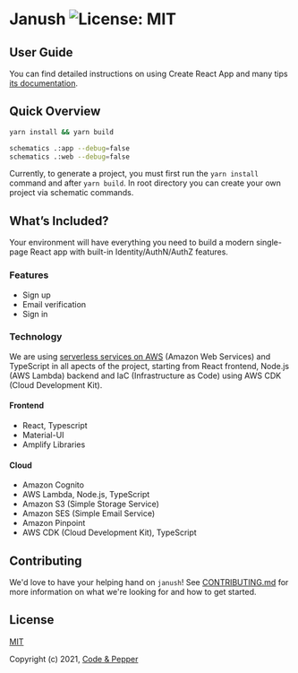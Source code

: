 # Janush ![License: MIT](https://img.shields.io/badge/License-MIT-green.svg)

## User Guide

You can find detailed instructions on using Create React App and many tips [its documentation](https://codeandpepper.github.io/janush/).


## Quick Overview

```sh
yarn install && yarn build

schematics .:app --debug=false
schematics .:web --debug=false
```

Currently, to generate a project, you must first  run the `yarn install` command and after `yarn build`. In root directory you can create your own project via schematic commands.

## What’s Included?

Your environment will have everything you need to build a modern single-page React app with built-in Identity/AuthN/AuthZ features.

### Features

* Sign up
* Email verification
* Sign in

### Technology

We are using [serverless services on AWS](https://aws.amazon.com/serverless/#Serverless_Services_on_AWS) (Amazon Web Services) and TypeScript in all apects of the project, starting from React frontend, Node.js (AWS Lambda) backend and IaC (Infrastructure as Code) using AWS CDK (Cloud Development Kit).

#### Frontend
* React, Typescript
* Material-UI
* Amplify Libraries

#### Cloud
* Amazon Cognito
* AWS Lambda, Node.js, TypeScript
* Amazon S3 (Simple Storage Service)
* Amazon SES (Simple Email Service)
* Amazon Pinpoint
* AWS CDK (Cloud Development Kit), TypeScript

## Contributing

We'd love to have your helping hand on `janush`! See [CONTRIBUTING.md](CONTRIBUTING.md) for more information on what we're looking for and how to get started.

## License

[MIT](https://opensource.org/licenses/MIT)

Copyright (c) 2021, [Code & Pepper](https://codeandpepper.com/)
